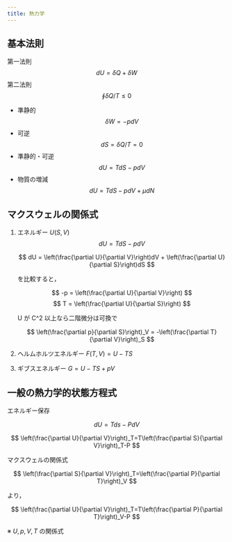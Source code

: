 ```yaml
---
title: 熱力学
---
```


## 基本法則

第一法則
$$ dU = δQ + δW $$
第二法則 
$$ \oint δQ/T \leq 0 $$

- 準静的
  $$ δW = -pdV $$
- 可逆
  $$ dS = δQ/T = 0 $$
- 準静的・可逆
  $$ dU = TdS - pdV $$
- 物質の増減
  $$ dU = TdS - pdV + \mu dN $$

## マクスウェルの関係式

1. エネルギー $U(S,V)$
   $$ dU = TdS - pdV $$

   $$
   dU = \left(\frac{\partial U}{\partial V}\right)dV + \left(\frac{\partial U}{\partial S}\right)dS
   $$

   を比較すると，

   $$ -p = \left(\frac{\partial U}{\partial V}\right) $$
   $$ T = \left(\frac{\partial U}{\partial S}\right) $$

   U が C^2 以上なら二階微分は可換で

   $$
   \left(\frac{\partial p}{\partial S}\right)_V = -\left(\frac{\partial T}{\partial V}\right)_S
   $$

2. ヘルムホルツエネルギー $F(T,V) = U - TS$
3. ギブスエネルギー $G = U - TS + pV$

## 一般の熱力学的状態方程式

エネルギー保存

$$
dU=Tds-PdV
$$

$$
\left(\frac{\partial U}{\partial V}\right)_T=T\left(\frac{\partial S}{\partial V}\right)_T-P
$$

マクスウェルの関係式

$$
\left(\frac{\partial S}{\partial V}\right)_T=\left(\frac{\partial P}{\partial T}\right)_V
$$

より，

$$
\left(\frac{\partial U}{\partial V}\right)_T=T\left(\frac{\partial P}{\partial T}\right)_V-P
$$

※ $U,p,V,T$ の関係式
